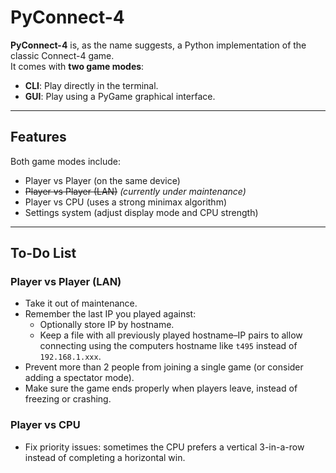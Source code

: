 # PyConnect-4

**PyConnect-4** is, as the name suggests, a Python implementation of the classic Connect-4 game.  
It comes with **two game modes**:  

- **CLI**: Play directly in the terminal.  
- **GUI**: Play using a PyGame graphical interface.  

---

## Features

Both game modes include:  

- Player vs Player (on the same device)  
- ~~Player vs Player (LAN)~~ *(currently under maintenance)*  
- Player vs CPU (uses a strong minimax algorithm)  
- Settings system (adjust display mode and CPU strength)  

---

## To-Do List

### Player vs Player (LAN)

- Take it out of maintenance.  
- Remember the last IP you played against:  
  - Optionally store IP by hostname.  
  - Keep a file with all previously played hostname–IP pairs to allow connecting using the computers hostname like `t495` instead of `192.168.1.xxx`.  
- Prevent more than 2 people from joining a single game (or consider adding a spectator mode).  
- Make sure the game ends properly when players leave, instead of freezing or crashing.  

### Player vs CPU

- Fix priority issues: sometimes the CPU prefers a vertical 3-in-a-row instead of completing a horizontal win.  
